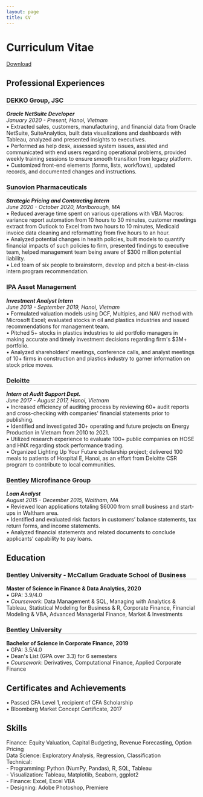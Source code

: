 ```yaml
---
layout: page
title: CV
---
```

<div class="sidebar-right" style="background-color:#202020"></div>
<h1 class="page-title">Curriculum Vitae</h1>
<style>
	h3{
		border-bottom: 0.75px solid #c5c5c5;
	}
</style>

[Download](https://pab-nguyen.github.io/assets/file/Resume.pdf)

## Professional Experiences    
### DEKKO Group, JSC  
***Oracle NetSuite Developer***  
*January 2020 - Present, Hanoi, Vietnam*  
• Extracted sales, customers, manufacturing, and financial data from Oracle NetSuite, SuiteAnalytics, built data visualizations and dashboards with Tableau, analyzed and presented insights to executives.  
• Performed as help desk, assessed system issues, assisted and communicated with end users regarding operational problems, provided weekly training sessions to ensure smooth transition from legacy platform.  
• Customized front-end elements (forms, lists, workflows), updated records, and documented changes and instructions.  


### Sunovion Pharmaceuticals       
***Strategic Pricing and Contracting Intern***     
*June 2020 - October 2020, Marlborough, MA*  
• Reduced average time spent on various operations with VBA Macros: variance report automation from 10 hours to 30 minutes, customer meetings extract from Outlook to Excel from two hours to 10 minutes, Medicaid invoice
data cleaning and reformatting from five hours to an hour.  
• Analyzed potential changes in health policies, built models to quantify financial impacts of such policies to firm, presented findings to executive team, helped management team being aware of $300 million potential liability.  
• Led team of six people to brainstorm, develop and pitch a best-in-class intern program recommendation.  

### IPA Asset Management      
***Investment Analyst Intern***        
*June 2019 - September 2019, Hanoi, Vietnam*     
• Formulated valuation models using DCF, Multiples, and NAV method with Microsoft Excel; evaluated stocks in oil and plastics industries and issued recommendations for management team.  
• Pitched 5+ stocks in plastics industries to aid portfolio managers in making
accurate and timely investment decisions regarding firm's $3M+ portfolio.  
• Analyzed shareholders' meetings, conference calls, and analyst meetings of
10+ firms in construction and plastics industry to garner information on stock
price moves.  

### Deloitte     
***Intern at Audit Support Dept.***    
*June 2017 - August 2017, Hanoi, Vietnam*      
• Increased efficiency of auditing process by reviewing 60+ audit reports
and cross-checking with companies' financial statements prior to publishing.  
• Identified and investigated 30+ operating and future projects on Energy
Production in Vietnam from 2010 to 2021.   
• Utilized research experience to evaluate 100+ public companies on HOSE
and HNX regarding stock performance trading.  
• Organized Lighting Up Your Future scholarship project; delivered 100 meals
to patients of Hospital E, Hanoi, as an effort from Deloitte CSR program to
contribute to local communities.  

### Bentley Microfinance Group     
***Loan Analyst***    
*August 2015 - December 2015, Waltham, MA*     
• Reviewed loan applications totaling $6000 from small business and start-ups
in Waltham area.  
• Identified and evaluated risk factors in customers’ balance statements, tax
return forms, and income statements.  
• Analyzed financial statements and related documents to conclude applicants’
capability to pay loans.  


## Education   
### Bentley University - McCallum Graduate School of Business 
**Master of Science in Finance & Data Analytics, 2020**  
• GPA: 3.9/4.0  
• *Coursework*: Data Management & SQL, Managing with Analytics & Tableau, Statistical Modeling for Business
& R, Corporate Finance, Financial Modeling & VBA, Advanced Managerial Finance, Market & Investments   
### Bentley University  
**Bachelor of Science in Corporate Finance, 2019**   
• GPA: 3.5/4.0   
• Dean's List (GPA over 3.3) for 6 semesters  
• *Coursework*: Derivatives, Computational Finance, Applied Corporate Finance  
  
  
## Certificates and Achievements  
• Passed CFA Level 1, recipient of CFA Scholarship  
• Bloomberg Market Concept Certificate, 2017  
  
  
## Skills  
Finance: Equity Valuation, Capital Budgeting, Revenue Forecasting, Option Pricing  
Data Science: Exploratory Analysis, Regression, Classification  
Technical:  
	- Programming: Python (NumPy, Pandas), R, SQL, Tableau   
	- Visualization: Tableau, Matplotlib, Seaborn, ggplot2   
	- Finance: Excel, Excel VBA   
	- Designing: Adobe Photoshop, Premiere     

